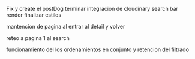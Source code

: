 Fix y create el postDog
terminar integracion de cloudinary
search bar render
finalizar estilos

mantencion de pagina al entrar al detail y volver

reteo a pagina 1  al search

funcionamiento del los ordenamientos en conjunto y retencion del filtrado


